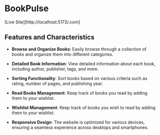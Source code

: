 # BookPulse


[Live Site][http://localhost:5173/.com]

## Features and Characteristics

- **Browse and Organize Books**: Easily browse through a collection of books and organize them into different categories.
  
- **Detailed Book Information**: View detailed information about each book, including author, publisher, tags, and more.

- **Sorting Functionality**: Sort books based on various criteria such as rating, number of pages, and publishing year.
  
- **Read Books Management**: Keep track of books you read by adding them to your wishlist.

- **Wishlist Management**: Keep track of books you wish to read by adding them to your wishlist.
  
- **Responsive Design**: The website is optimized for various devices, ensuring a seamless experience across desktops and smartphones.
  

